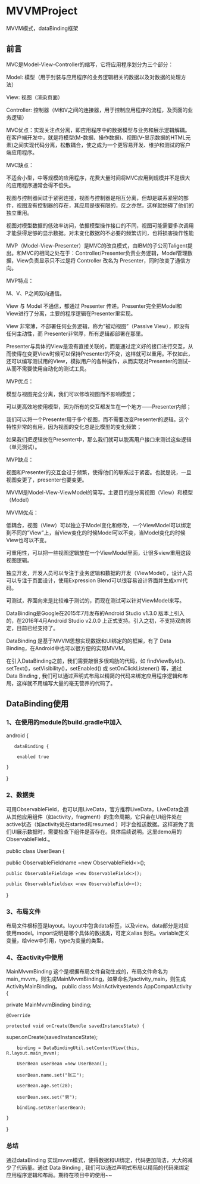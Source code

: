 # MVVMProject
MVVM模式，dataBinding框架
## 前言
MVC是Model-View-Controller的缩写，它将应用程序划分为三个部分：

Model: 模型（用于封装与应用程序的业务逻辑相关的数据以及对数据的处理方法）

View: 视图（渲染页面）

Controller: 控制器（M和V之间的连接器，用于控制应用程序的流程，及页面的业务逻辑）

MVC优点：实现关注点分离，即应用程序中的数据模型与业务和展示逻辑解耦。在客户端开发中，就是将模型(M-数据、操作数据)、视图(V-显示数据的HTML元素)之间实现代码分离，松散耦合，使之成为一个更容易开发、维护和测试的客户端应用程序。

MVC缺点：

不适合小型，中等规模的应用程序，花费大量时间将MVC应用到规模并不是很大的应用程序通常会得不偿失。

视图与控制器间过于紧密连接，视图与控制器是相互分离，但却是联系紧密的部件，视图没有控制器的存在，其应用是很有限的，反之亦然，这样就妨碍了他们的独立重用。

视图对模型数据的低效率访问，依据模型操作接口的不同，视图可能需要多次调用才能获得足够的显示数据。对未变化数据的不必要的频繁访问，也将损害操作性能

MVP（Model-View-Presenter）是MVC的改良模式，由IBM的子公司Taligent提出。和MVC的相同之处在于：Controller/Presenter负责业务逻辑，Model管理数据，View负责显示只不过是将 Controller 改名为 Presenter，同时改变了通信方向。

MVP特点：

M、V、P之间双向通信。

View 与 Model 不通信，都通过 Presenter 传递。Presenter完全把Model和View进行了分离，主要的程序逻辑在Presenter里实现。

View 非常薄，不部署任何业务逻辑，称为”被动视图”（Passive View），即没有任何主动性，而 Presenter非常厚，所有逻辑都部署在那里。

Presenter与具体的View是没有直接关联的，而是通过定义好的接口进行交互，从而使得在变更View时候可以保持Presenter的不变，这样就可以重用。不仅如此，还可以编写测试用的View，模拟用户的各种操作，从而实现对Presenter的测试–从而不需要使用自动化的测试工具。

MVP优点：

模型与视图完全分离，我们可以修改视图而不影响模型；

可以更高效地使用模型，因为所有的交互都发生在一个地方——Presenter内部；

我们可以将一个Presenter用于多个视图，而不需要改变Presenter的逻辑。这个特性非常的有用，因为视图的变化总是比模型的变化频繁；

如果我们把逻辑放在Presenter中，那么我们就可以脱离用户接口来测试这些逻辑（单元测试）。

MVP缺点：

视图和Presenter的交互会过于频繁，使得他们的联系过于紧密。也就是说，一旦视图变更了，presenter也要变更。

MVVM是Model-View-ViewModel的简写。主要目的是分离视图（View）和模型（Model）

MVVM优点：

低耦合，视图（View）可以独立于Model变化和修改，一个ViewModel可以绑定到不同的”View”上，当View变化的时候Model可以不变，当Model变化的时候View也可以不变。

可重用性，可以把一些视图逻辑放在一个ViewModel里面，让很多view重用这段视图逻辑。

独立开发，开发人员可以专注于业务逻辑和数据的开发（ViewModel），设计人员可以专注于页面设计，使用Expression Blend可以很容易设计界面并生成xml代码。

可测试，界面向来是比较难于测试的，而现在测试可以针对ViewModel来写。

DataBinding是Google在2015年7月发布的Android Studio v1.3.0 版本上引入的，在2016年4月Android Studio v2.0.0 上正式支持。引入之初，不支持双向绑定，目前已经支持了。

DataBinding 是基于MVVM思想实现数据和UI绑定的的框架，有了 Data Binding，在Android中也可以很方便的实现MVVM。

在引入DataBinding之前，我们需要敲很多很鸡肋的代码，如 findViewById()、setText()，setVisibility()，setEnabled() 或 setOnClickListener() 等，通过 Data Binding , 我们可以通过声明式布局以精简的代码来绑定应用程序逻辑和布局，这样就不用编写大量的毫无营养的代码了。

## DataBinding使用
### 1、在使用的module的build.gradle中加入
android {

       dataBinding {

        enabled true

    }

}




### 2、数据类
可用ObservableField，也可以用LiveData，官方推荐LiveData，LiveData会遵从其他应用组件（如activity，fragment）的生命周期，它只会在UI组件处在active状态（如activity处在started和resumed ）时才会推送数据。这样避免了我们UI展示数据时，需要检查下组件是否存在。具体后续说明。这里demo用的ObservableField.。

public class UserBean {

public ObservableFieldname =new ObservableField<>();

    public ObservableFieldage =new ObservableField<>();

    public ObservableFieldsex =new ObservableField<>();

}




### 3、布局文件
布局文件根标签是layout。layout中包含data标签，以及view。data部分是对应使用model。import说明是哪个具体的数据类，可定义alias 别名。variable定义变量，给view中引用，type为变量的类型。

### 4、在activity中使用
MainMvvmBinding 这个是根据布局文件自动生成的，布局文件命名为main_mvvm，则生成MainMvvmBinding，如果命名为activity_main，则生成ActivityMainBinding。
public class MainActivityextends AppCompatActivity {

private MainMvvmBinding binding;

    @Override

    protected void onCreate(Bundle savedInstanceState) {

super.onCreate(savedInstanceState);

        binding = DataBindingUtil.setContentView(this, R.layout.main_mvvm);

        UserBean userBean =new UserBean();

        userBean.name.set("张三");

        userBean.age.set(28);

        userBean.sex.set("男");

        binding.setUser(userBean);

    }

}
### 总结

通过dataBinding 实现mvvm模式，使得数据和UI绑定，代码更加简洁，大大的减少了代码量。通过 Data Binding , 我们可以通过声明式布局以精简的代码来绑定应用程序逻辑和布局。期待在项目中的使用~~
